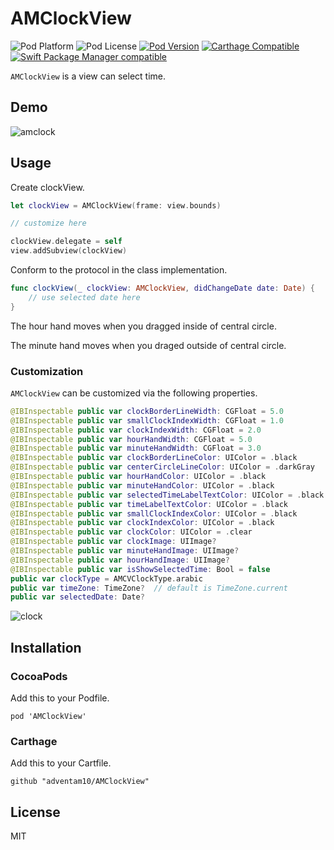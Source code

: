 # AMClockView

![Pod Platform](https://img.shields.io/cocoapods/p/AMClockView.svg?style=flat)
![Pod License](https://img.shields.io/cocoapods/l/AMClockView.svg?style=flat)
[![Pod Version](https://img.shields.io/cocoapods/v/AMClockView.svg?style=flat)](http://cocoapods.org/pods/AMClockView)
[![Carthage Compatible](https://img.shields.io/badge/Carthage-compatible-4BC51D.svg?style=flat)](https://github.com/Carthage/Carthage)
[![Swift Package Manager compatible](https://img.shields.io/badge/Swift%20Package%20Manager-compatible-brightgreen.svg)](https://github.com/apple/swift-package-manager)

`AMClockView` is a view can select time.

## Demo

![amclock](https://user-images.githubusercontent.com/34936885/34641894-0adbf71a-f34e-11e7-892a-86e5f3e51256.gif)

## Usage

Create clockView.

```swift
let clockView = AMClockView(frame: view.bounds)

// customize here

clockView.delegate = self
view.addSubview(clockView)
```

Conform to the protocol in the class implementation.

```swift
func clockView(_ clockView: AMClockView, didChangeDate date: Date) { 
    // use selected date here
}
```

The hour hand moves when you dragged inside of central circle.

The minute hand moves when you draged outside of central circle.

### Customization
`AMClockView` can be customized via the following properties.

```swift
@IBInspectable public var clockBorderLineWidth: CGFloat = 5.0
@IBInspectable public var smallClockIndexWidth: CGFloat = 1.0
@IBInspectable public var clockIndexWidth: CGFloat = 2.0
@IBInspectable public var hourHandWidth: CGFloat = 5.0
@IBInspectable public var minuteHandWidth: CGFloat = 3.0
@IBInspectable public var clockBorderLineColor: UIColor = .black
@IBInspectable public var centerCircleLineColor: UIColor = .darkGray
@IBInspectable public var hourHandColor: UIColor = .black
@IBInspectable public var minuteHandColor: UIColor = .black
@IBInspectable public var selectedTimeLabelTextColor: UIColor = .black
@IBInspectable public var timeLabelTextColor: UIColor = .black
@IBInspectable public var smallClockIndexColor: UIColor = .black
@IBInspectable public var clockIndexColor: UIColor = .black
@IBInspectable public var clockColor: UIColor = .clear
@IBInspectable public var clockImage: UIImage?
@IBInspectable public var minuteHandImage: UIImage?
@IBInspectable public var hourHandImage: UIImage?
@IBInspectable public var isShowSelectedTime: Bool = false
public var clockType = AMCVClockType.arabic
public var timeZone: TimeZone?  // default is TimeZone.current
public var selectedDate: Date?
```

![clock](https://user-images.githubusercontent.com/34936885/66701955-20c3c680-ed3d-11e9-8e17-03544afab1bf.png)

## Installation

### CocoaPods

Add this to your Podfile.

```ogdl
pod 'AMClockView'
```

### Carthage

Add this to your Cartfile.

```ogdl
github "adventam10/AMClockView"
```

## License

MIT

